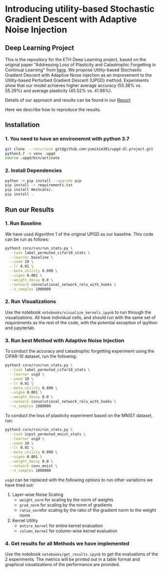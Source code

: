 # Introducing utility-based Stochastic Gradient Descent with Adaptive Noise Injection

## Deep Learning Project

This is the repository for the ETH Deep Learning project, based on the original paper "Addressing Loss of Plasticity and Catastrophic Forgetting in Continual Learning" from [here](https://openreview.net/forum?id=sKPzAXoylB). We propose Utility-based Stochastic Gradient Descent with Adaptive Noise injection as an improvement to the Utility-based Perturbed Gradient Descent (UPGD) method. Experiments show that our model achieves higher average accuracy (55.38\% vs. 55.29\%) and average plasticity (45.52\% vs. 41.86\%).

Details of our approach and results can be found in our [Report](./usgd_with_adaptive_noise.pdf)

Here we describe how to reproduce the results.

## Installation

### 1. You need to have an environemnt with python 3.7

``` sh
git clone  --recursive git@github.com:yumikim381/upgd-dl-project.git
python3.7 -m venv .upgd
source .upgd/bin/activate
```

### 2. Install Dependencies

```sh
python -m pip install --upgrade pip
pip install -r requirements.txt 
pip install HesScale/.
pip install .
```

## Run our Results

### 1. Run Baseline

We have used Algorithm 1 of the original UPGD as our baseline. This code can be run as follows:

```sh
python3 core/run/run_stats.py \
  --task label_permuted_cifar10_stats \
  --learner baseline \
  --seed 19 \
  --lr 0.01 \
  --beta_utility 0.999 \
  --sigma 0.001 \
  --weight_decay 0.0 \
  --network convolutional_network_relu_with_hooks \
  --n_samples 1000000
```

### 2. Run Visualizations

Use the notebook `notebooks/visualize_kernels.ipynb` to run through the visualizations. All have individual cells, and should run with the same set of requirements as the rest of the code, with the potential exception of ipython and jupyterlab.

### 3. Run best Method with Adaptive Noise Injection
To conduct the accuracy and catastrophic forgetting experiment using the CIFAR-10 dataset, run the following:

```sh
python3 core/run/run_stats.py \
  --task label_permuted_cifar10_stats \
  --learner usgd \
  --seed 19 \
  --lr 0.01 \
  --beta_utility 0.999 \
  --sigma 0.001 \
  --weight_decay 0.0 \
  --network convolutional_network_relu_with_hooks \
  --n_samples 1000000
```

To conduct the loss of plasticity experiment based on the MNIST dataset, run:

```sh
python3 core/run/run_stats.py \
  --task input_permuted_mnist_stats \
  --learner usgd \
  --seed 19 \
  --lr 0.01 \
  --beta_utility 0.999 \
  --sigma 0.001 \
  --weight_decay 0.0 \
  --network conv_mnist \
  --n_samples 1000000
```

`usgd` can be replaced with the following options to run other variations we have tried out:

1. Layer-wise Noise Scaling
   - `weight_norm` for scaling by the norm of weights
   - `grad_norm` for scaling by the norm of gradients
   - `ratio_norm`for scaling by the ratio of the gradient norm to the weight norm
2. Kernel Utility
   - `entire_kernel` for entire kernel evaluation
   - `column_kernel` for column-wise kernel evaluation

### 4. Get results for all Methods we have implemented
Use the notebook `notebooks/get_results.ipynb` to get the evaluations of the 2 experiments. The metrics will be printed out in a table format and graphical visualizations of the performance are provided. 
